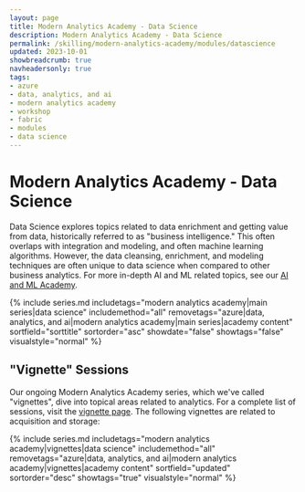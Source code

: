 ```yaml
---
layout: page
title: Modern Analytics Academy - Data Science
description: Modern Analytics Academy - Data Science
permalink: /skilling/modern-analytics-academy/modules/datascience
updated: 2023-10-01
showbreadcrumb: true
navheadersonly: true
tags:
- azure
- data, analytics, and ai
- modern analytics academy
- workshop
- fabric
- modules
- data science
---
```


# Modern Analytics Academy - Data Science

Data Science explores topics related to data enrichment and getting value from data, historically referred to as "business intelligence." This often overlaps with integration and modeling, and often machine learning algorithms. However, the data cleansing, enrichment, and modeling techniques are often unique to data science when compared to other business analytics. For more in-depth AI and ML related topics, see our [AI and ML Academy](/PartnerResources/skilling/ai-ml-academy).

{% include series.md 
    includetags="modern analytics academy|main series|data science" includemethod="all" 
    removetags="azure|data, analytics, and ai|modern analytics academy|main series|academy content" 
    sortfield="sorttitle" sortorder="asc" showdate="false" showtags="false"
    visualstyle="normal"
%}

## "Vignette" Sessions 

Our ongoing Modern Analytics Academy series, which we've called "vignettes", dive into topical areas related to analytics. For a complete list of sessions, visit the 
[vignette page](/PartnerResources/skilling/modern-analytics-academy/vignettes). The following vignettes are related to acquisition and storage:

{% include series.md 
    includetags="modern analytics academy|vignettes|data science" includemethod="all" 
    removetags="azure|data, analytics, and ai|modern analytics academy|vignettes|academy content" 
    sortfield="updated" sortorder="desc" showtags="true"
    visualstyle="normal"
%}

